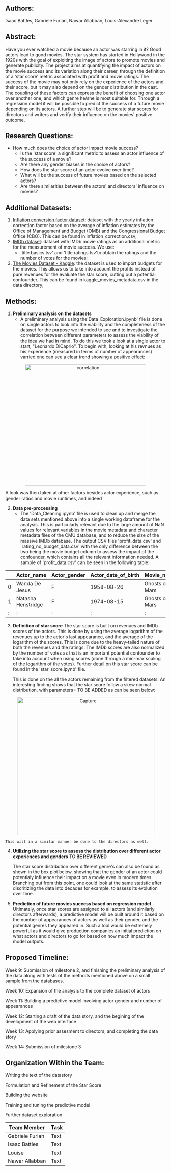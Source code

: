 ## Authors:
Isaac Battles, Gabriele Furlan, Nawar Allabban, Louis-Alexandre Leger

## Abstract:

Have you ever watched a movie because an actor was starring in it? Good actors lead to good movies. The star system has started in Hollywood in the 1920s with the goal of exploiting the image of actors to promote movies and generate publicity. The project aims at quantifying the impact of actors on the movie success and its variation along their career, through the definition of a 'star score' metric associated with profit and movie ratings. The success of the movie may not only rely on the experience of the actors and their score, but it may also depend on the gender distribution in the cast. The coupling of these factors can express the benefit of choosing one actor over another one, and which genre he/she is most suitable for. Through a regression model it will be possible to predict the success of a future movie depending on its actors. A further step will be to generate star scores for directors and writers and verify their influence on the movies' positive outcome.

## Research Questions:

- How much does the choice of actor impact movie success?
    - Is the 'star score' a significant metric to assess an actor influence of the success of a movie?
    - Are there any gender biases in the choice of actors?
    - How does the star score of an actor evolve over time?
    - What will be the success of future movies based on the selected actors?
    - Are there similarities between the actors' and directors' influence on movies?

## Additional Datasets:
1. [Inflation conversion factor dataset](https://liberalarts.oregonstate.edu/spp/polisci/faculty-staff/robert-sahr/inflation-conversion-factors-years-1774-estimated-2024-dollars-recent-years/individual-year-conversion-factor-table-0): dataset with the yearly inflation correction factor based on the average of inflation estimates by the Office of Management and Budget (OMB) and the Congressional Budget Office (CBO). This can be found in inflation_correction.csv;
2. [IMDb dataset](https://datasets.imdbws.com/): dataset with IMDb movie ratings as an additional metric for the measurement of movie success. We use:
    - 'title.basics.tsv' and 'title.ratings.tsv'to obtain the ratings and the number of votes for the movies;
3. [The Movies Dataset - Kaggle](https://www.kaggle.com/datasets/rounakbanik/the-movies-dataset): the dataset is used to import budgets for the movies. This allows us to take into account the profits instead of pure revenues for the evaluate the star score, cutting out a potential confounder. This can be found in kaggle_movies_metadata.csv in the data directory;

## Methods:

1. **Preliminary analysis on the datasets**
    - A preliminary analysis using the'Data_Exploration.ipynb' file is done on single actors to look into the viability and the completeness of the dataset for the purpose we intended to see and to investigate the correlation between different parameters to assess the viability of the idea we had in mind. To do this we took a look at a single actor to start, "Leonardo DiCaprio". To begin with, looking at his revnues as his experience (measured in terms of number of appearances) varried one can see a clear trend showing a positive effect:
<p align="center">
    <img width="380" alt="correlation" src="https://user-images.githubusercontent.com/114060781/202558137-0983da07-5662-44a3-ae2b-bacb93483c15.png">

A look was then taken at other factors besides actor experience, such as gender ratios and movie runtimes, and indeed 
    
2. **Data pre-processing**
    - The 'Data_Cleaning.ipynb' file is used to clean up and merge the data sets mentioned above into a single working dataframe for the analysis. This is particularly relevant due to the large amount of NaN values for relevant variables in the movie metadata and character metadata files of the CMU database, and to reduce the size of the massive IMDb database. The output CSV files 'profit_data.csv' and 'rating_no_budget_data.csv' with the only difference between the two being the movie budget column to assess the impact of the confounder, which contains all the relevant information needed. A sample of 'profit_data.csv' can be seen in the following table:
    
||Actor_name|Actor_gender|Actor_date_of_birth|Movie_name|budget|Movie_release_date|Movie_box_office_revenue|averageRating|numVotes|
| --- | ----------- | ----------- |----------- |----------- |----------- |----------- |----------- |----------- |----------- |
|0|Wanda De Jesus|F|1958-08-26|Ghosts of Mars|28000000|2001-08-24|14010832.0|6.4|55259|
|1|Natasha Henstridge|F|1974-08-15|Ghosts of Mars|28000000|2001-08-24|14010832.0|6.4|55259|
|:|:|:|:|:|:|:|:|:|:|


3. **Definition of star score**
     The star score is built on revenues and IMDb scores of the actors. This is done by using the average logarithm of the revenues up to the actor's last appearance, and the average of the logarithm of the scores. This is done due to the heavy-tailed nature of both the revenues and the ratings. The IMDb scores are also normalized by the number of votes as that is an important potential confounder to take into account when using scores (done through a min-max scaling of the logarithm of the votes). Further detail on this star score can be found in the 'star_score.ipynb' file.
    
    This is done on the all the actors remaining from the filtered datasets. An interesting finding shows that the star score follow a skew normal distribution, with parameters= TO BE ADDED as can be seen below:
 <p align="center">   
    <img width="431" alt="Capture" src="https://user-images.githubusercontent.com/114060536/202744875-e3de5fc9-cf41-4c24-a6fb-189c5ebf4777.PNG">
    
    This will in a similar manner be done to the directors as well.

4. **Utilizing the star score to assess the distribution over different actor experiences and genders**
    **TO BE REVIEWED**
    
    The star score distribution over different genre's can also be found as shown in the box plot below, showing that the gender of an actor could potentialy influence their impact on a movie even in modern times. Branching out from this point, one could look at the same statistic after discritizing the data into decades for example, to assess its evolution over time. 
    
5. **Prediction of future movies success based on regression model**
    Ultimately, once star scores are assigned to all actors (and similarly directors afterwards), a predictive model will be built around it based on the number of appearances of actors as well as their gender, and the potential genres they appeared in. Such a tool would be extremely powerful as it would give production companies an initial prediction on what actors and directors to go for based on how much impact the model outputs.

## Proposed Timeline:

Week 9: Submission of milestone 2, and finishing the preliminary analysis of the data along with tests of the methods mentioned above on a small sample from the databases.

Week 10: Expansion of the analysis to the complete dataset of actors

Week 11: Building a predictive model involving actor gender and number of appearances

Week 12: Starting a draft of the data story, and the begining of the development of the web interface

Week 13: Applying prior assesment to directors, and completing the data story

Week 14: Submission of milestone 3

## Organization Within the Team:

Writing the text of the datastory

Formulation and Refinement of the Star Score

Building the website

Training and tuning the predictive model

Further dataset exploration

| Team Member | Task |
| --- | ----------- |
| Gabriele Furlan | Text |
| Isaac Battles | Text |
| Louise | Text |
| Nawar Allabban | Text |
